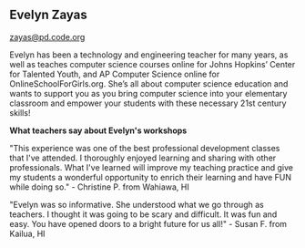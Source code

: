 ## Evelyn Zayas

[zayas@pd.code.org](mailto:zayas@pd.code.org)

Evelyn has been a technology and engineering teacher for many years, as well as teaches computer science courses online for Johns Hopkins’ Center for Talented Youth, and AP Computer Science online for OnlineSchoolForGirls.org. She’s all about computer science education and wants to support you as you bring computer science into your elementary classroom and empower your students with these necessary 21st century skills!

**What teachers say about Evelyn's workshops**

"This experience was one of the best professional development classes that I've attended.  I thoroughly enjoyed learning and sharing with other professionals.  What I've learned will improve my teaching practice and give my students a wonderful opportunity to enrich their learning and have FUN while doing so." - Christine P. from Wahiawa, HI

"Evelyn was so informative.  She understood what we go through as teachers. I thought it was going to be scary and difficult.  It was fun and easy. You have opened doors to a bright future for us all!" - Susan F. from Kailua, HI